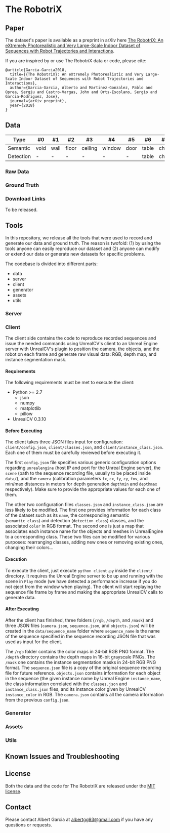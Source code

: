 # The RobotriX

## Paper

The dataset's paper is available as a preprint in arXiv here [The RobotriX: An eXtremely Photorealistic and Very Large-Scale Indoor Dataset of Sequences with Robot Trajectories and Interactions](#).

If you are inspired by or use The RobotriX data or code, please cite:

```
@article{Garcia-Garcia2018,
  title={{The RobotriX}: An eXtremely Photorealistic and Very Large-Scale Indoor Dataset of Sequences with Robot Trajectories and Interactions},
  author={Garcia-Garcia, Alberto and Martinez-Gonzalez, Pablo and Oprea, Sergiu and Castro-Vargas, John and Orts-Escolano, Sergio and Garcia-Rodriguez, Jose},
  journal={arXiv preprint},
  year={2018}
}
```

## Data

| Type      | #0    | #1    | #2    | #3      | #4      | #5    | #6    | #7    | #8    | #9    |
| --------- | ----- | ----- | ----- | ------  | ------- | ----- | ----- | ----- | ----- | ----- |
| Semantic  | void  | wall  | floor | ceiling | window  | door  | table | chair | lamp  | sofa  |
| Detection | -     | -     | -     | -       | -       | -     | table | chair | lamp  | sofa  |

### Raw Data

### Ground Truth

### Download Links

To be released.

## Tools

In this repository, we release all the tools that were used to record and generate our data and ground truth. The reason is twofold: (1) by using the tools anyone can easily reproduce our dataset and (2) anyone can modify or extend our data or generate new datasets for specific problems.

The codebase is divided into different parts:
* data
* server
* client
* generator
* assets
* utils

### Server

### Client

The client side contains the code to reproduce recorded sequences and issue the needed commands using UnrealCV's client to an Unreal Engine server with UnrealCV's plugin to position the camera, the objects, and the robot on each frame and generate raw visual data: RGB, depth map, and instance segmentation mask.

#### Requirements

The following requirements must be met to execute the client:

* Python >= 2.7
  * json
  * numpy
  * matplotlib
  * pillow
* UnrealCV 0.3.10

#### Before Executing

The client takes three JSON files input for configuration: ```client/config.json```, ```client/classes.json```, and ```client/instance_class.json```. Each one of them must be carefully reviewed before executing it.

The first ```config.json``` file specifies various generic configuration options regarding ```unrealengine``` (host IP and port for the Unreal Engine server), the ```scene``` (path to the sequence recording file, usually to be placed inside ```data/```), and the ```camera``` (calibration parameters ```fx```, ```cx```, ```fy```, ```cy```, ```fov```, and min/max distances in meters for depth generation ```depthmin``` and ```depthmax``` respectively). Make sure to provide the appropriate values for each one of them.

The other two configuration files ```classes.json``` and ```instance_class.json``` are less likely to be modified. The first one provides information for each class of the dataset such as its ```name```, the corresponding semantic (```semantic_class```) and detection (```detection_class```) classes, and the associated ```color``` in RGB format. The second one is just a map that associates each instance name for the objects and meshes in UnrealEngine to a corresponding class. These two files can be modified for various purposes: rearranging classes, adding new ones or removing existing ones, changing their colors...


#### Execution

To execute the client, just execute `python client.py` inside the `client/` directory. It requires the Unreal Engine server to be up and running with the scene in ```Play``` mode (we have detected a performance increase if you do not eject from the window when playing). The client will start replaying the sequence file frame by frame and making the appropriate UnrealCV calls to generate data.

#### After Executing

After the client has finished, three folders (```/rgb```, ```/depth```, and ```/mask```) and three JSON files (```camera.json```, ```sequence.json```, and ```objects.json```) will be created in the ```data/sequence_name``` folder where ```sequence_name``` is the name of the sequence specified in the sequence recording JSON file that was used as input for the client.

The ```/rgb``` folder contains the color maps in 24-bit RGB PNG format. The ```/depth``` directory contains the depth maps in 16-bit grayscale PNGs. The ```/mask``` one contains the instance segmentation masks in 24-bit RGB PNG format. The ```sequence.json``` file is a copy of the original sequence recording file for future reference. ```objects.json``` contains information for each object in the sequence (the given instance name by Unreal Engine ```instance_name```, the class information correlated with the ```classes.json``` and ```instance_class.json``` files, and its instance color given by UnrealCV ```instance_color``` in RGB. The ```camera.json``` contains all the camera information from the previous ```config.json```. 

### Generator

### Assets

### Utils

## Known Issues and Troubleshooting

## License

Both the data and the code for The RobotriX are released under the [MIT license](LICENSE).

## Contact

Please contact Albert Garcia at [albertgg93@gmail.com](mailto:albertgg93@gmail.com) if you have any questions or requests.
